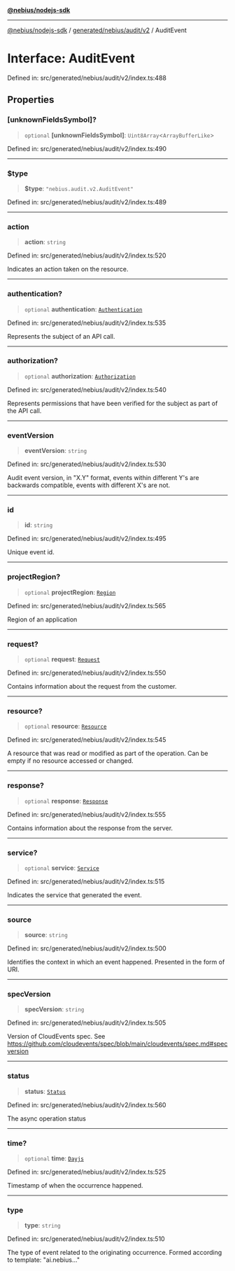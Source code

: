 [**@nebius/nodejs-sdk**](../../../../../README.md)

***

[@nebius/nodejs-sdk](../../../../../README.md) / [generated/nebius/audit/v2](../README.md) / AuditEvent

# Interface: AuditEvent

Defined in: src/generated/nebius/audit/v2/index.ts:488

## Properties

### \[unknownFieldsSymbol\]?

> `optional` **\[unknownFieldsSymbol\]**: `Uint8Array`\<`ArrayBufferLike`\>

Defined in: src/generated/nebius/audit/v2/index.ts:490

***

### $type

> **$type**: `"nebius.audit.v2.AuditEvent"`

Defined in: src/generated/nebius/audit/v2/index.ts:489

***

### action

> **action**: `string`

Defined in: src/generated/nebius/audit/v2/index.ts:520

Indicates an action taken on the resource.

***

### authentication?

> `optional` **authentication**: [`Authentication`](Authentication.md)

Defined in: src/generated/nebius/audit/v2/index.ts:535

Represents the subject of an API call.

***

### authorization?

> `optional` **authorization**: [`Authorization`](Authorization.md)

Defined in: src/generated/nebius/audit/v2/index.ts:540

Represents permissions that have been verified for the subject as part of the API call.

***

### eventVersion

> **eventVersion**: `string`

Defined in: src/generated/nebius/audit/v2/index.ts:530

Audit event version, in "X.Y" format, events within different Y's are backwards compatible, events with different X's are not.

***

### id

> **id**: `string`

Defined in: src/generated/nebius/audit/v2/index.ts:495

Unique event id.

***

### projectRegion?

> `optional` **projectRegion**: [`Region`](Region.md)

Defined in: src/generated/nebius/audit/v2/index.ts:565

Region of an application

***

### request?

> `optional` **request**: [`Request`](Request.md)

Defined in: src/generated/nebius/audit/v2/index.ts:550

Contains information about the request from the customer.

***

### resource?

> `optional` **resource**: [`Resource`](Resource.md)

Defined in: src/generated/nebius/audit/v2/index.ts:545

A resource that was read or modified as part of the operation. Can be empty if no resource accessed or changed.

***

### response?

> `optional` **response**: [`Response`](Response.md)

Defined in: src/generated/nebius/audit/v2/index.ts:555

Contains information about the response from the server.

***

### service?

> `optional` **service**: [`Service`](Service.md)

Defined in: src/generated/nebius/audit/v2/index.ts:515

Indicates the service that generated the event.

***

### source

> **source**: `string`

Defined in: src/generated/nebius/audit/v2/index.ts:500

Identifies the context in which an event happened. Presented in the form of URI.

***

### specVersion

> **specVersion**: `string`

Defined in: src/generated/nebius/audit/v2/index.ts:505

Version of CloudEvents spec. See https://github.com/cloudevents/spec/blob/main/cloudevents/spec.md#specversion

***

### status

> **status**: [`Status`](../type-aliases/Status.md)

Defined in: src/generated/nebius/audit/v2/index.ts:560

The async operation status

***

### time?

> `optional` **time**: [`Dayjs`](../../../../../runtime/protos/core/dayjs/classes/Dayjs.md)

Defined in: src/generated/nebius/audit/v2/index.ts:525

Timestamp of when the occurrence happened.

***

### type

> **type**: `string`

Defined in: src/generated/nebius/audit/v2/index.ts:510

The type of event related to the originating occurrence. Formed according to template: "ai.nebius.<serviceName>.<resourceType>.<action>"
